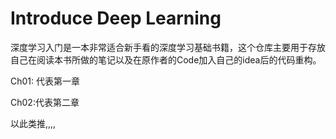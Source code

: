 # Introduce Deep Learning

深度学习入门是一本非常适合新手看的深度学习基础书籍，这个仓库主要用于存放自己在阅读本书所做的笔记以及在原作者的Code加入自己的idea后的代码重构。

Ch01: 代表第一章

Ch02:代表第二章

以此类推,,,,

